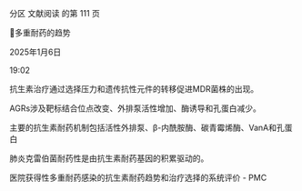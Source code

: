 分区 文献阅读 的第 111 页

多重耐药的趋势

2025年1月6日

19:02



抗生素治疗通过选择压力和遗传抗性元件的转移促进MDR菌株的出现。

AGRs涉及靶标结合位点改变、外排泵活性增加、酶诱导和孔蛋白减少。

主要的抗生素耐药机制包括活性外排泵、β-内酰胺酶、碳青霉烯酶、VanA和孔蛋白

肺炎克雷伯菌耐药性是由抗生素耐药基因的积累驱动的。

医院获得性多重耐药感染的抗生素耐药趋势和治疗选择的系统评价 - PMC

